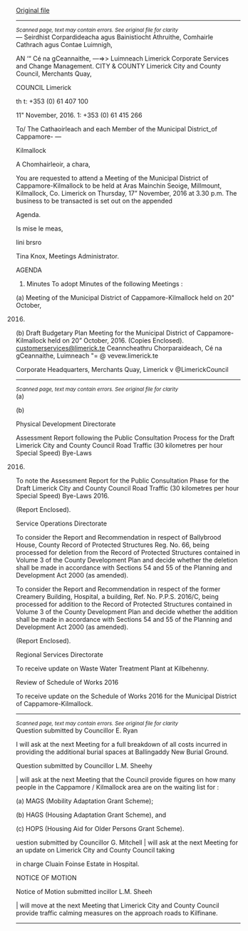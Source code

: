 [Original file](https://beta.limerick.ie/sites/default/files/media/documents/2017-04/agenda_17th_november_2016.pdf)

---
*<small>Scanned page, text may contain errors. See original file for clarity</small>*  
— Seirdhist Corpardideacha agus Bainistiocht Athruithe,
Comhairle Cathrach agus Contae Luimnigh,

AN ‘“ Cé na gCeannaithe,
—=>> Luimneach
Limerick Corporate Services and Change Management.
CITY & COUNTY Limerick City and County Council,
Merchants Quay,

COUNCIL Limerick

th t: +353 (0) 61 407 100

11" November, 2016. 1: +353 (0) 61 415 266

To/ The Cathaoirleach and each Member of the Municipal District_of Cappamore- —

Kilmallock

A Chomhairleoir, a chara,

You are requested to attend a Meeting of the Municipal District of Cappamore-Kilmallock to be
held at Aras Mainchin Seoige, Millmount, Kilmallock, Co. Limerick on Thursday, 17”
November, 2016 at 3.30 p.m. The business to be transacted is set out on the appended

Agenda.

Is mise le meas,

lini brsro

Tina Knox,
Meetings Administrator.

AGENDA

1. Minutes
To adopt Minutes of the following Meetings :

(a) Meeting of the Municipal District of Cappamore-Kilmallock held on 20" October,

2016.
(b) Draft Budgetary Plan Meeting for the Municipal District of Cappamore-Kilmallock
held on 20” October, 2016.
(Copies Enclosed).
customerservices@limerick.te
Ceanncheathru Chorparaideach, Cé na gCeannaithe, Luimneach "= @ vevew.limerick.te

Corporate Headquarters, Merchants Quay, Limerick v @LimerickCouncil


---
*<small>Scanned page, text may contain errors. See original file for clarity</small>*  
(a)

(b)

Physical Development Directorate

Assessment Report following the Public Consultation Process for the Draft Limerick
City and County Council Road Traffic (30 kilometres per hour Special Speed) Bye-Laws

2016.

To note the Assessment Report for the Public Consultation Phase for the Draft Limerick
City and County Council Road Traffic (30 kilometres per hour Special Speed) Bye-Laws
2016.

(Report Enclosed).

Service Operations Directorate

To consider the Report and Recommendation in respect of Ballybrood House, County
Record of Protected Structures Reg. No. 66, being processed for deletion from the
Record of Protected Structures contained in Volume 3 of the County Development Plan
and decide whether the deletion shall be made in accordance with Sections 54 and 55
of the Planning and Development Act 2000 (as amended).

To consider the Report and Recommendation in respect of the former Creamery
Building, Hospital, a building, Ref. No. P.P.S. 2016/C, being processed for addition to the
Record of Protected Structures contained in Volume 3 of the County Development Plan
and decide whether the addition shall be made in accordance with Sections 54 and 55
of the Planning and Development Act 2000 (as amended).

(Report Enclosed).

Regional Services Directorate

To receive update on Waste Water Treatment Plant at Kilbehenny.

Review of Schedule of Works 2016

To receive update on the Schedule of Works 2016 for the Municipal District of
Cappamore-Kilmallock.


---
*<small>Scanned page, text may contain errors. See original file for clarity</small>*  
Question submitted by Councillor E. Ryan

I will ask at the next Meeting for a full breakdown of all costs incurred in providing the
additional burial spaces at Ballingaddy New Burial Ground.

Question submitted by Councillor L.M. Sheehy

| will ask at the next Meeting that the Council provide figures on how many people in
the Cappamore / Kilmallock area are on the waiting list for :

(a) MAGS (Mobility Adaptation Grant Scheme);

(b) HAGS (Housing Adaptation Grant Scheme), and

(c) HOPS (Housing Aid for Older Persons Grant Scheme).

uestion submitted by Councillor G. Mitchell
| will ask at the next Meeting for an update on Limerick City and County Council taking

in charge Cluain Foinse Estate in Hospital.

NOTICE OF MOTION

Notice of Motion submitted incillor L.M. Sheeh

| will move at the next Meeting that Limerick City and County Council provide traffic
calming measures on the approach roads to Kilfinane.


---
